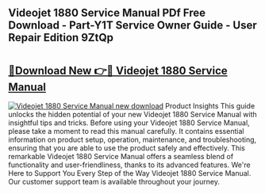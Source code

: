 ## Videojet 1880 Service Manual PDf Free Download - Part-Y1T Service Owner Guide - User Repair Edition 9ZtQp

# <h2><a href="http://cf12411.oget.top/?id=Videojet+1880+Service+Manual">🔗Download New 👉🔴 Videojet 1880 Service Manual</a></h2>

[![Videojet 1880 Service Manual new download](https://i.imgur.com/5g1atiW.png)](http://cf12411.oget.top/?id=Videojet+1880+Service+Manual)
Product Insights This guide unlocks the hidden potential of your new Videojet 1880 Service Manual with insightful tips and tricks. Before using your Videojet 1880 Service Manual, please take a moment to read this manual carefully. It contains essential information on product setup, operation, maintenance, and troubleshooting, ensuring that you are able to use the product safely and effectively. This remarkable Videojet 1880 Service Manual offers a seamless blend of functionality and user-friendliness, thanks to its advanced features. We're Here to Support You Every Step of the Way Videojet 1880 Service Manual. Our customer support team is available throughout your journey.
